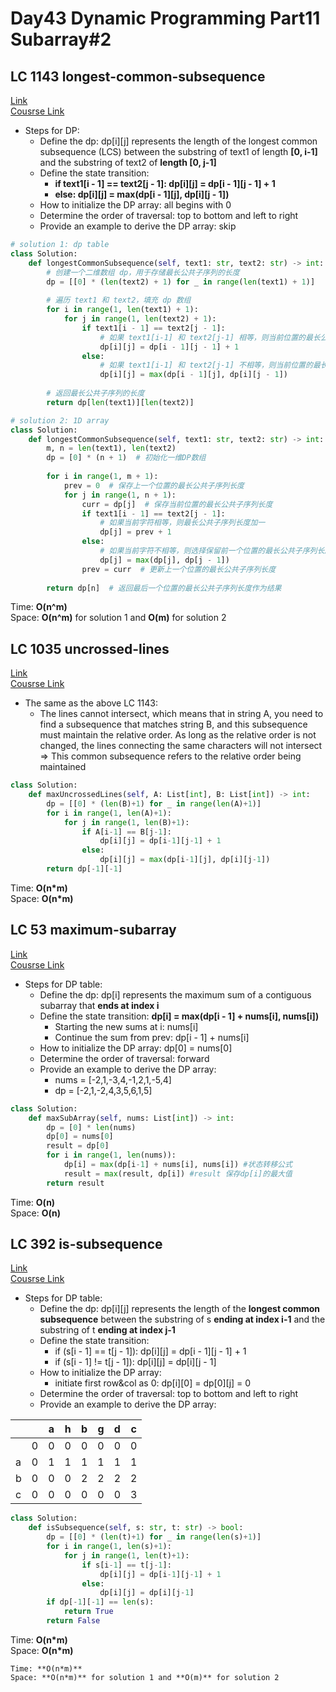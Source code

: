 # Day43 Dynamic Programming Part11 Subarray#2

##  LC 1143 longest-common-subsequence
[Link](https://leetcode.com/problems/longest-common-subsequence/description/)   
[Cousrse Link](https://programmercarl.com/1143.%E6%9C%80%E9%95%BF%E5%85%AC%E5%85%B1%E5%AD%90%E5%BA%8F%E5%88%97.html#%E7%AE%97%E6%B3%95%E5%85%AC%E5%BC%80%E8%AF%BE)
- Steps for DP:
    - Define the dp: dp[i][j] represents the length of the longest common subsequence (LCS) between the substring of text1 of length **[0, i-1]** and the substring of text2 of **length [0, j-1]**
    - Define the state transition:     
      - **if text1[i - 1] == text2[j - 1]: dp[i][j] = dp[i - 1][j - 1] + 1**
      - **else: dp[i][j] = max(dp[i - 1][j], dp[i][j - 1])**
    - How to initialize the DP array: all begins with 0
    - Determine the order of traversal: top to bottom and left to right 
    - Provide an example to derive the DP array: skip
```python
# solution 1: dp table
class Solution:
    def longestCommonSubsequence(self, text1: str, text2: str) -> int:
        # 创建一个二维数组 dp，用于存储最长公共子序列的长度
        dp = [[0] * (len(text2) + 1) for _ in range(len(text1) + 1)]
        
        # 遍历 text1 和 text2，填充 dp 数组
        for i in range(1, len(text1) + 1):
            for j in range(1, len(text2) + 1):
                if text1[i - 1] == text2[j - 1]:
                    # 如果 text1[i-1] 和 text2[j-1] 相等，则当前位置的最长公共子序列长度为左上角位置的值加一
                    dp[i][j] = dp[i - 1][j - 1] + 1
                else:
                    # 如果 text1[i-1] 和 text2[j-1] 不相等，则当前位置的最长公共子序列长度为上方或左方的较大值
                    dp[i][j] = max(dp[i - 1][j], dp[i][j - 1])
        
        # 返回最长公共子序列的长度
        return dp[len(text1)][len(text2)]

# solution 2: 1D array
class Solution:
    def longestCommonSubsequence(self, text1: str, text2: str) -> int:
        m, n = len(text1), len(text2)
        dp = [0] * (n + 1)  # 初始化一维DP数组
        
        for i in range(1, m + 1):
            prev = 0  # 保存上一个位置的最长公共子序列长度
            for j in range(1, n + 1):
                curr = dp[j]  # 保存当前位置的最长公共子序列长度
                if text1[i - 1] == text2[j - 1]:
                    # 如果当前字符相等，则最长公共子序列长度加一
                    dp[j] = prev + 1
                else:
                    # 如果当前字符不相等，则选择保留前一个位置的最长公共子序列长度中的较大值
                    dp[j] = max(dp[j], dp[j - 1])
                prev = curr  # 更新上一个位置的最长公共子序列长度
        
        return dp[n]  # 返回最后一个位置的最长公共子序列长度作为结果


```
Time: **O(n^m)**                                  
Space: **O(n^m)** for solution 1 and **O(m)** for solution 2

##  LC 1035 uncrossed-lines
[Link](https://leetcode.com/problems/uncrossed-lines/description/)   
[Cousrse Link](https://programmercarl.com/1035.%E4%B8%8D%E7%9B%B8%E4%BA%A4%E7%9A%84%E7%BA%BF.html)
- The same as the above LC 1143:
    - The lines cannot intersect, which means that in string A, you need to find a subsequence that matches string B, and this subsequence must maintain the relative order. As long as the relative order is not changed, the lines connecting the same characters will not intersect =>  This common subsequence refers to the relative order being maintained
```python
class Solution:
    def maxUncrossedLines(self, A: List[int], B: List[int]) -> int:
        dp = [[0] * (len(B)+1) for _ in range(len(A)+1)]
        for i in range(1, len(A)+1):
            for j in range(1, len(B)+1):
                if A[i-1] == B[j-1]:
                    dp[i][j] = dp[i-1][j-1] + 1
                else:
                    dp[i][j] = max(dp[i-1][j], dp[i][j-1])
        return dp[-1][-1]

```
Time: **O(n*m)**                   
Space: **O(n*m)** 

##  LC 53 maximum-subarray
[Link](https://leetcode.com/problems/maximum-subarray/description/)   
[Cousrse Link](https://programmercarl.com/0053.%E6%9C%80%E5%A4%A7%E5%AD%90%E5%BA%8F%E5%92%8C%EF%BC%88%E5%8A%A8%E6%80%81%E8%A7%84%E5%88%92%EF%BC%89.html)
- Steps for DP table:
    - Define the dp: dp[i] represents the maximum sum of a contiguous subarray that **ends at index i** 
    - Define the state transition: **dp[i] = max(dp[i - 1] + nums[i], nums[i])**
        - Starting the new sums at i: nums[i]
        - Continue the sum from prev: dp[i - 1] + nums[i] 
    - How to initialize the DP array: dp[0] = nums[0]
    - Determine the order of traversal: forward 
    - Provide an example to derive the DP array:
        - nums = [-2,1,-3,4,-1,2,1,-5,4]
        - dp = [-2,1,-2,4,3,5,6,1,5]

```python
class Solution:
    def maxSubArray(self, nums: List[int]) -> int:
        dp = [0] * len(nums)
        dp[0] = nums[0]
        result = dp[0]
        for i in range(1, len(nums)):
            dp[i] = max(dp[i-1] + nums[i], nums[i]) #状态转移公式
            result = max(result, dp[i]) #result 保存dp[i]的最大值
        return result
```
Time: **O(n)**              
Space: **O(n)** 


##  LC 392 is-subsequence
[Link](https://leetcode.com/problems/is-subsequence/description/)   
[Cousrse Link](https://programmercarl.com/0392.%E5%88%A4%E6%96%AD%E5%AD%90%E5%BA%8F%E5%88%97.html)
- Steps for DP table:
    - Define the dp: dp[i][j] represents the length of the **longest common subsequence** between the substring of s **ending at index i-1** and the substring of t **ending at index j-1**
    - Define the state transition: 
        - if (s[i - 1] == t[j - 1]): dp[i][j] = dp[i - 1][j - 1] + 1
        - if (s[i - 1] != t[j - 1]): dp[i][j] = dp[i][j - 1]  
    - How to initialize the DP array:
        - initiate first row&col as 0: dp[i][0] = dp[0][j] = 0
    - Determine the order of traversal: top to bottom and left to right 
    - Provide an example to derive the DP array:

|   |   | a | h | b | g | d | c |
|---|---|---|---|---|---|---|---|
|   | 0 | 0 | 0 | 0 | 0 | 0 | 0 |
| a | 0 | 1 | 1 | 1 | 1 | 1 | 1 |
| b | 0 | 0 | 0 | 2 | 2 | 2 | 2 |
| c | 0 | 0 | 0 | 0 | 0 | 0 | 3 |


```python
class Solution:
    def isSubsequence(self, s: str, t: str) -> bool:
        dp = [[0] * (len(t)+1) for _ in range(len(s)+1)]
        for i in range(1, len(s)+1):
            for j in range(1, len(t)+1):
                if s[i-1] == t[j-1]:
                    dp[i][j] = dp[i-1][j-1] + 1
                else:
                    dp[i][j] = dp[i][j-1]
        if dp[-1][-1] == len(s):
            return True
        return False
```
Time: **O(n*m)**              
Space: **O(n*m)** 

```
Time: **O(n*m)**              
Space: **O(n*m)** for solution 1 and **O(m)** for solution 2

